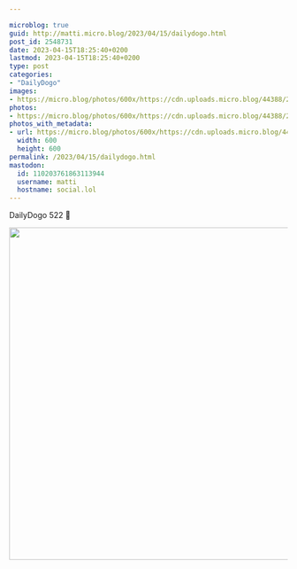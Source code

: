 ```yaml
---

microblog: true
guid: http://matti.micro.blog/2023/04/15/dailydogo.html
post_id: 2548731
date: 2023-04-15T18:25:40+0200
lastmod: 2023-04-15T18:25:40+0200
type: post
categories:
- "DailyDogo"
images:
- https://micro.blog/photos/600x/https://cdn.uploads.micro.blog/44388/2023/581099e756.jpg
photos:
- https://micro.blog/photos/600x/https://cdn.uploads.micro.blog/44388/2023/581099e756.jpg
photos_with_metadata:
- url: https://micro.blog/photos/600x/https://cdn.uploads.micro.blog/44388/2023/581099e756.jpg
  width: 600
  height: 600
permalink: /2023/04/15/dailydogo.html
mastodon:
  id: 110203761863113944
  username: matti
  hostname: social.lol
---
```

DailyDogo 522 🐶

<img src="https://micro.blog/photos/600x/https://blog.martin-haehnel.de/uploads/2023/581099e756.jpg" width="600" height="600" alt="" />
